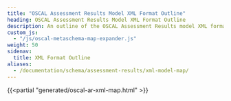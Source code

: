 ```yaml
---
title: "OSCAL Assessment Results Model XML Format Outline"
heading: OSCAL Assessment Results Model XML Format Outline
description: An outline of the OSCAL Assessment Results model XML format.
custom_js:
  - "/js/oscal-metaschema-map-expander.js"
weight: 50
sidenav:
  title: XML Format Outline
aliases:
  - /documentation/schema/assessment-results/xml-model-map/
---
```


{{<partial "generated/oscal-ar-xml-map.html" >}}

